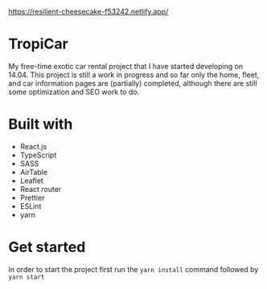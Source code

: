 https://resilient-cheesecake-f53242.netlify.app/

# TropiCar

My free-time exotic car rental project that I have started developing on 14.04. This project is still a work in progress and so far only the home, fleet, and car information pages are (partially) completed, although there are still some optimization and SEO work to do. 



# Built with
<ul>
<li>React.js</li>
<li>TypeScript</li>
<li>SASS</li>
<li>AirTable</li>
<li>Leaflet</li>
<li>React router</li>
<li>Prettier</li>
<li>ESLint</li>
<li>yarn</li>
</ul>


# Get started
In order to start the project first run the <code>yarn install</code> command followed by <code>yarn start</code>
